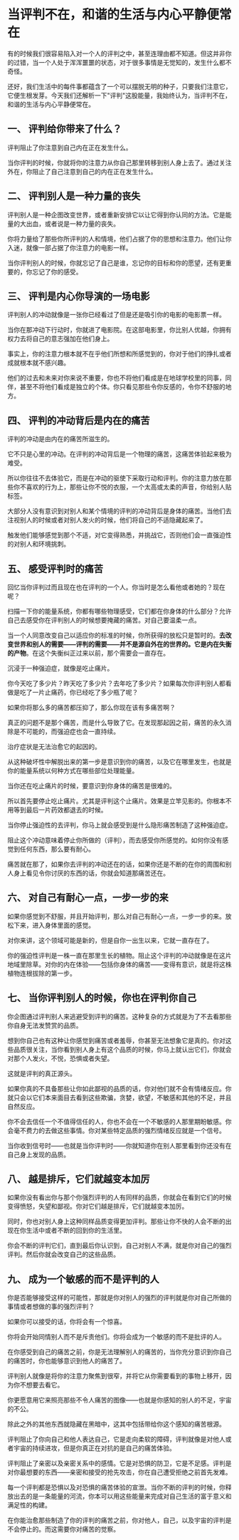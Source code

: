# 当评判不在，和谐的生活与内心平静便常在

有的时候我们很容易陷入对一个人的评判之中，甚至连理由都不知道。但这并非你的过错，当一个人处于浑浑噩噩的状态，对于很多事情是无觉知的，发生什么都不奇怪。

还好，我们生活中的每件事都蕴含了一个可以摆脱无明的种子，只要我们注意它，它便生根发芽。今天我们还解析一下"评判"这股能量，我始终认为，当评判不在，和谐的生活与内心平静便常在。

## 一、 评判给你带来了什么？

评判阻止了你注意到自己内在正在发生什么。

当你评判的时候，你就将你的注意力从你自己那里转移到别人身上去了。通过关注外在，你阻止了自己注意到自己的内在正在发生什么。

## 二、 评判别人是一种力量的丧失

评判别人是一种企图改变世界，或者重新安排它以让它得到你认同的方法。它是能量的大出血，或者说是一种力量的丧失。

你将力量给了那些你所评判的人和情境，他们占据了你的思想和注意力。他们让你入迷，就像一部占据了你注意力的电影一样。

当你评判别人的时候，你就忘记了自己是谁，忘记你的目标和你的愿望，还有更重要的，你忘记了你的感受。

## 三、 评判是内心你导演的一场电影

评判别人的冲动就像是一张你已经看过了但是还是吸引你的电影的电影票一样。

当你在那冲动下行动时，你就进了电影院。在这部电影里，你比别人优越，你拥有权力去将自己的意志强加在他们身上。

事实上，你的注意力根本就不在乎他们所想和所感觉到的，你对于他们的挣扎或者成就根本就不感兴趣。

他们的过去和未来对你来说不重要，你也不将他们看成是在地球学校里的同事，同伴，甚至不将他们看成是独立的个体。你只看见那些令你反感的，令你不舒服的地方。

## 四、 评判的冲动背后是内在的痛苦

评判的冲动是由内在的痛苦所滋生的。

它不只是心里的冲动。在评判的冲动背后是一个物理的痛苦，这痛苦体验起来极为难受。

所以你往往不去体验它，而是在冲动的驱使下采取行动和评判。你的注意力放在那些你不喜欢的行为上，那些让你不悦的衣服，一个太高或太柔的声音，你给别人贴标签。

大部分人没有意识到对别人和某个情境的评判的冲动背后是身体的痛苦。当他们去注视别人的时候或者对别人发火的时候，他们将自己的不适隐藏起来了。

触发他们能够感觉到那个不适，对它变得熟悉，并挑战它，否则他们会一直强迫性的对别人和环境挑刺。

## 五、 感受评判时的痛苦

回忆当你评判过而且现在也在评判的一个人。你当时是怎么看他或者她的？现在呢？

扫描一下你的能量系统，你都有哪些物理感受，它们都在你身体的什么部分？允许自己去感受你在评判别人的时候想要掩藏的痛苦。对自己要温柔一点。

当一个人同意改变自己以适应你的标准的时候，你所获得的放松只是暂时的。**去改变世界和别人的需要——评判的需要——并不是源自外在的世界的。它是内在失衡的产物**。在这个失衡纠正过来以前，那个需要会一直存在。

沉浸于一种强迫症，就像是吃止痛片。

你今天吃了多少片？昨天吃了多少片？去年吃了多少片？如果每次你评判别人都看做是吃了一片止痛药，你已经吃了多少瓶了呢？

如果你将那么多的痛苦都压抑了，那么你现在该有多痛苦啊？

真正的问题不是那个痛苦，而是什么导致了它。在发现那起因之前，痛苦的永久消除是不可能的，而强迫症也会一直持续。

治疗症状是无法治愈它的起因的。

从这种破坏性中解脱出来的第一步是意识到你的痛苦，以及它在哪里发生，也就是你的能量系统以何种方式在哪些部位处理能量。

当你还在吃止痛片的时候，要意识到你身体的痛苦是很难的。

所以首先要停止吃止痛片。尤其是评判这个止痛片。效果是立竿见影的。你根本不用等到最后一片药效都退去的时候。

当你停止强迫性的去评判，你马上就会感受到是什么隐形痛苦制造了这种强迫症。

阻止这个冲动意味着停止你所做的（评判），而去感受你所感觉的。如何你没有感觉到任何东西，那么要有耐心。

痛苦就在那了，如果你去评判的冲动还在的话，如果你还是不断的在你的周围和别人身上看见令你讨厌的东西的话，你就会知道那痛苦还在。

## 六、 对自己有耐心一点，一步一步的来

如果你感觉到不舒服，并且开始评判，那么对自己有耐心一点，一步一步的来。放松下来，进入身体里面的感觉。

对你来讲，这个领域可能是新的，但是自你一出生以来，它就一直存在了。

你的强迫性评判是一株一直在那里生长的植物。阻止这个评判的冲动就像是在这片地域里除草。对你的内在体验——包括你身体的痛苦——变得有意识，就是将这株植物连根拔除的第一步。

## 七、 当你评判别人的时候，你也在评判你自己

你企图通过评判别人来逃避受到评判的痛苦。这种复杂的方式就是为了不去看那些你自身无法发赞赏的品质。

想到你自己也有这种让你感觉到痛苦或者羞辱，你甚至无法想象它是真的。你对这些品质很关注，当你看到别人身上有这个品质的时候，你马上就认出它们，你就会对那个人发火，不悦，恐惧或者失望。

这就是评判的真正源头。

如果你真的不具备那些让你如此鄙视的品质的话，你对他们就不会有情绪反应。你就只会以它们本来面目去看到这些欺骗，贪婪，欲望，不敏感和其他的不足，并且自然反应。

你不会去信任一个不值得信任的人，你也不会在一个不敏感的人那里期盼敏感。你会毫不费力的去做这些事情。你对某些特定品质的强烈情绪反应就是一个信号。

当你收到信号时——也就是当你评判时——你就知道你在别人那里看到你还没有在自己身上发现的品质。

## 八、 越是排斥，它们就越变本加厉

如果你没有看出你与那个你强烈评判的人有同样的品质，你就会在看到它们的时候变得愤怒，失望和鄙视。你对它们越是排斥，它们就越变本加厉。

同时，你也对别人身上这种同样品质变得更加评判。那些让你不快的人会不断的出现在你生活中或者不断的回到你的生活里。

你会不断的评判它们，直到最后你认识到，自己对别人不满，就是你对自己的强烈评判。然后你就会改变自己的这些品质。

## 九、 成为一个敏感的而不是评判的人

你是否能够接受这样的可能性，那就是你对别人的强烈的评判就是你对自己所做的事情或者想做的事的强烈评判？

如果你可以接受的话，你将会有一个惊喜。

你将会开始同情别人而不是斥责他们。你将会成为一个敏感的而不是批评的人。

在你感受到自己的痛苦之前，你是无法理解别人的痛苦的，当你充分意识到你自己的痛苦时，你也能够意识到他人的痛苦了。

评判别人就像是将你的注意力聚焦到很窄，并将它从你需要看到的事物上移开，因为你不想要去看它。

你更愿意用它来照亮那些不令人痛苦的图像——也就是你感知的别人的不足，宇宙的不公。

除此之外的其他东西就隐藏在黑暗中，这其中包括带给你这个感知的痛苦根源。

评判阻止了你向自己和他人表达自己，它是走向柔软的障碍，评判就像是对他人或者宇宙的持续进攻，但是你真正在对抗的是自己的痛苦体验。

评判阻止了亲密以及亲密关系中的感情。它是对恐惧的防卫，它是不足感。评判是对你最想要的东西——亲密和接受的抢先攻击，你在自己遭受拒绝之前首先发难。

每一个评判都是恐惧以及对恐惧的痛苦体验的宣泄。当你不断的评判的时候，你释放出去的是一条能量的河流，你本可以用这些能量来完成对自己生活的富于意义和满足性的构建。

在你能治愈那些制造了你的评判的痛苦之前，你对他人，自己，以及宇宙的评判是不会停止的。而这需要你对痛苦的觉察。
